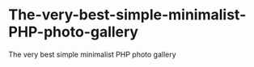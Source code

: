 # The-very-best-simple-minimalist-PHP-photo-gallery
The very best simple minimalist PHP photo gallery
